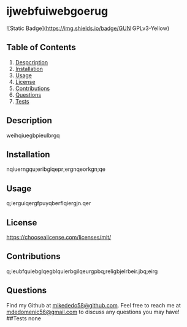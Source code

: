 # ijwebfuiwebgoerug 
  ![Static Badge](https://img.shields.io/badge/GUN GPLv3-Yellow)
  ## Table of Contents
  1. [Despcription](#description)
  2. [Installation](#installation)
  3. [Usage](#usage)
  4. [License](#license)
  5. [Contributions](#contributions)
  6. [Questions](#questions)
  7. [Tests](#test)
## Description 
weihqiuegbpieulbrgq
## Installation
nqiuerngqu;eribgiqepr;ergnqeorkgn;qe
## Usage
q;ierguiqergfpuyqberflqiergjn.qer
## License
https://choosealicense.com/licenses/mit/
## Contributions
q;ieubfquiebglqegblquierbgilqeurgpbq;religbjelrbeir.jbq;eirg
## Questions
Find my Github at mikededo58@github.com. Feel free to reach me at mdedomenic56@gmail.com to discuss any questions you may have!
##Tests
none
